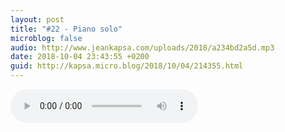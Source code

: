 ```yaml
---
layout: post
title: "#22 - Piano solo"
microblog: false
audio: http://www.jeankapsa.com/uploads/2018/a234bd2a5d.mp3
date: 2018-10-04 23:43:55 +0200
guid: http://kapsa.micro.blog/2018/10/04/214355.html
---
```

<audio controls="controls" src="http://www.jeankapsa.com/uploads/2018/a234bd2a5d.mp3" />
